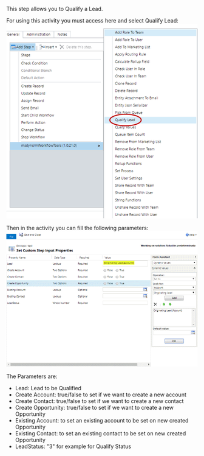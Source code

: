 This step allows you to Qualify a Lead.

For using this activity you must access here and select Qualify Lead:
![](Qualify%20Lead_wf1.gif)


Then in the activity you can fill the following parameters: 
![](QualifyLead1.gif)

The Parameters are:
* Lead: Lead to be Qualified
* Create Account: true/false to set if we want to create a new account
* Create Contact: true/false to set if we want to create a new contact
* Create Opportunity: true/false to set if we want to create a new Opportunity
* Existing Account: to set an existing account to be set on new created Opportunity
* Existing Contact: to set an existing contact to be set on new created Opportunity
* LeadStatus: "3" for example for Qualify Status

